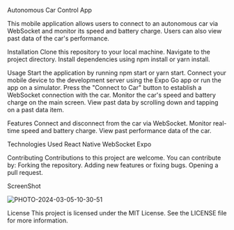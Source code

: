 Autonomous Car Control App


This mobile application allows users to connect to an autonomous car via WebSocket and monitor its speed and battery charge. Users can also view past data of the car's performance.

Installation
Clone this repository to your local machine.
Navigate to the project directory.
Install dependencies using npm install or yarn install.


Usage
Start the application by running npm start or yarn start.
Connect your mobile device to the development server using the Expo Go app or run the app on a simulator.
Press the "Connect to Car" button to establish a WebSocket connection with the car.
Monitor the car's speed and battery charge on the main screen.
View past data by scrolling down and tapping on a past data item.


Features
Connect and disconnect from the car via WebSocket.
Monitor real-time speed and battery charge.
View past performance data of the car.


Technologies Used
React Native
WebSocket
Expo


Contributing
Contributions to this project are welcome. You can contribute by:
Forking the repository.
Adding new features or fixing bugs.
Opening a pull request.

ScreenShot

![PHOTO-2024-03-05-10-30-51](https://github.com/enkdeveloper/AutonomousCarControlApp/assets/119349974/531a17ad-6814-437f-a531-7f9161148fe9)


License
This project is licensed under the MIT License. See the LICENSE file for more information.
